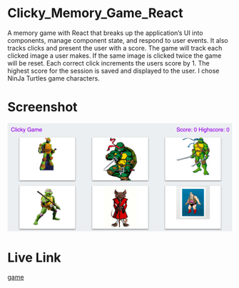 # Clicky_Memory_Game_React

A memory game with React that breaks up the application’s UI into components, manage component state, and respond to user events. It also tracks clicks and present the user with a score. The game will track each clicked image a user makes. If the same image is clicked twice the game will be reset. Each correct click increments the users score by 1. The highest score for the session is saved and displayed to the user. I chose NinJa Turtles game characters. 

# Screenshot
![ninja](https://github.com/bilalsarimeseli/clicky_memory_game_react/blob/master/public/Screen%20Shot%202020-02-24%20at%209.35.20%20PM.png?raw=true)

# Live Link

[game](https://bilalsarimeseli.github.io/clicky_memory_game_react/)







